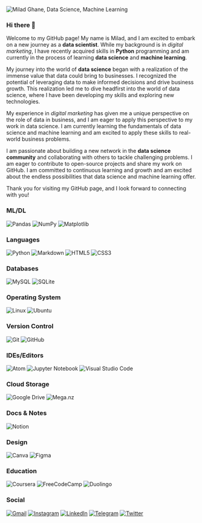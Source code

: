 ![Milad Ghane, Data Science, Machine Learning](https://live.staticflickr.com/65535/52801443427_17b4a31279_k.jpg)

### Hi there 👋

Welcome to my GitHub page! My name is Milad, and I am excited to embark on a new journey as a **data scientist**. While my background is in *digital marketing*, I have recently acquired skills in **Python** programming and am currently in the process of learning **data science** and **machine learning**.

My journey into the world of **data science** began with a realization of the immense value that data could bring to businesses. I recognized the potential of leveraging data to make informed decisions and drive business growth. This realization led me to dive headfirst into the world of data science, where I have been developing my skills and exploring new technologies.

My experience in *digital marketing* has given me a unique perspective on the role of data in business, and I am eager to apply this perspective to my work in data science. I am currently learning the fundamentals of data science and machine learning and am excited to apply these skills to real-world business problems.

I am passionate about building a new network in the **data science community** and collaborating with others to tackle challenging problems. I am eager to contribute to open-source projects and share my work on GitHub. I am committed to continuous learning and growth and am excited about the endless possibilities that data science and machine learning offer.

Thank you for visiting my GitHub page, and I look forward to connecting with you!

### ML/DL
![Pandas](https://img.shields.io/badge/pandas-%23150458.svg?style=for-the-badge&logo=pandas&logoColor=white)
![NumPy](https://img.shields.io/badge/numpy-%23013243.svg?style=for-the-badge&logo=numpy&logoColor=white)
![Matplotlib](https://img.shields.io/badge/Matplotlib-%23ffffff.svg?style=for-the-badge&logo=Matplotlib&logoColor=black)

### Languages
![Python](https://img.shields.io/badge/python-3670A0?style=for-the-badge&logo=python&logoColor=ffdd54)
![Markdown](https://img.shields.io/badge/markdown-%23000000.svg?style=for-the-badge&logo=markdown&logoColor=white)
![HTML5](https://img.shields.io/badge/html5-%23E34F26.svg?style=for-the-badge&logo=html5&logoColor=white)
![CSS3](https://img.shields.io/badge/css3-%231572B6.svg?style=for-the-badge&logo=css3&logoColor=white)

### Databases
![MySQL](https://img.shields.io/badge/mysql-%2300f.svg?style=for-the-badge&logo=mysql&logoColor=white)
![SQLite](https://img.shields.io/badge/sqlite-%2307405e.svg?style=for-the-badge&logo=sqlite&logoColor=white)

### Operating System
![Linux](https://img.shields.io/badge/Linux-FCC624?style=for-the-badge&logo=linux&logoColor=black)
![Ubuntu](https://img.shields.io/badge/Ubuntu-E95420?style=for-the-badge&logo=ubuntu&logoColor=white)

### Version Control
![Git](https://img.shields.io/badge/git-%23F05033.svg?style=for-the-badge&logo=git&logoColor=white)
![GitHub](https://img.shields.io/badge/github-%23121011.svg?style=for-the-badge&logo=github&logoColor=white)

### IDEs/Editors
![Atom](https://img.shields.io/badge/Atom-%2366595C.svg?style=for-the-badge&logo=atom&logoColor=white)
![Jupyter Notebook](https://img.shields.io/badge/jupyter-%23FA0F00.svg?style=for-the-badge&logo=jupyter&logoColor=white)
![Visual Studio Code](https://img.shields.io/badge/Visual%20Studio%20Code-0078d7.svg?style=for-the-badge&logo=visual-studio-code&logoColor=white)

### Cloud Storage
![Google Drive](https://img.shields.io/badge/Google%20Drive-4285F4?style=for-the-badge&logo=googledrive&logoColor=white)
![Mega.nz](https://img.shields.io/badge/Mega-%23D90007.svg?style=for-the-badge&logo=Mega&logoColor=white)

### Docs & Notes
![Notion](https://img.shields.io/badge/Notion-%23000000.svg?style=for-the-badge&logo=notion&logoColor=white)

### Design
![Canva](https://img.shields.io/badge/Canva-%2300C4CC.svg?style=for-the-badge&logo=Canva&logoColor=white)
![Figma](https://img.shields.io/badge/figma-%23F24E1E.svg?style=for-the-badge&logo=figma&logoColor=white)

### Education
![Coursera](https://img.shields.io/badge/Coursera-%230056D2.svg?style=for-the-badge&logo=Coursera&logoColor=white)
![FreeCodeCamp](https://img.shields.io/badge/Freecodecamp-%23123.svg?&style=for-the-badge&logo=freecodecamp&logoColor=green)
![Duolingo](https://img.shields.io/badge/Duolingo-%234DC730.svg?style=for-the-badge&logo=Duolingo&logoColor=white)

### Social
[![Gmail](https://img.shields.io/badge/Gmail-D14836?style=for-the-badge&logo=gmail&logoColor=white)](mailto:miladghane@gmail.com)
[![Instagram](https://img.shields.io/badge/Instagram-%23E4405F.svg?style=for-the-badge&logo=Instagram&logoColor=white)](https://www.instagram.com/miladistic/)
[![LinkedIn](https://img.shields.io/badge/linkedin-%230077B5.svg?style=for-the-badge&logo=linkedin&logoColor=white)](https://www.linkedin.com/in/miladghane/)
[![Telegram](https://img.shields.io/badge/Telegram-2CA5E0?style=for-the-badge&logo=telegram&logoColor=white)](https://t.me/miladify)
[![Twitter](https://img.shields.io/badge/Twitter-%231DA1F2.svg?style=for-the-badge&logo=Twitter&logoColor=white)](https://twitter.com/miladistic)
